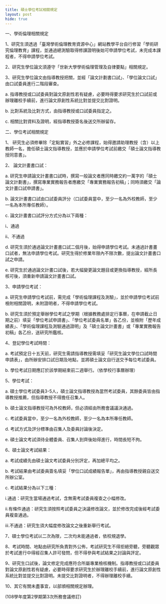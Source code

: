 ```yaml
---
title: 碩士學位考試相關規定
layout: post
hide: true
---
```


一、學術倫理相關規定

1、研究生須透過「臺灣學術倫理教育資源中心」網站教學平台自行修習「學術研究倫理教育」課程，並通過總測驗取得修課證明後始可申請學位考試，未完成本課程者，不得申請學位考試。

2、研究生學位論文須遵守「世新大學學術倫理管理及自律要點」相關規定。

3、研究生學位論文由指導教授把關，並經「論文計劃書口試」、「學位論文口試」由口試委員進行二階段審查。

a. 指導教授或口試委員對論文原創性若有疑慮，必要時得要求研究生於口試前或辦理離校手續前，進行論文原創性系統比對並提交比對證明。

b. 比對系統及比對方式，由指導教授或口試委員指定之。

c. 相關比對資料及證明，經指導教授簽名後送交所辦留存。


二、學位考試相關規定

1、	研究生必須修畢除「定點實習」外之必修課程，始得邀請助理教授（含）以上教師一名，擔任碩士論文指導教授，並應於申請學位考試前繳交「碩士論文指導教授同意書」。

2、	論文計畫書口試：

a. 研究生申請論文計畫書口試時，撰寫一般論文者應同時繳交約一萬字的「碩士論文計劃書」，撰寫專業實務報告者應繳交「專業實務報告初稿」；同時須繳交「論文計畫口試申請書」。

b. 論文計畫書口試由口試委員評分（口試委員當中，至少一名為外校教師，至少一名為本所專任教師）。

c. 論文計畫書口試評分方式分為以下兩種：

i、通過

ii、不通過

d. 研究生須於通過論文計畫書口試二個月後，始得申請學位考試。未通過計書畫口試者，無法申請學位考試。研究生得於修業年限內不限次數，提出論文計畫書口試之申請。

e. 研究生於通過論文計畫口試後，若大幅變更論文題目或更換指導教授，經所長核可後，須重新申請論文計畫書口試。

3、申請學位考試：

a. 研究生申請學位考試前，需完成「學術倫理課程及測驗」，並於申請學位考試前檢附相關證明，未附證明者，不得申請學位考試。

b. 研究生須於預定舉辦學位考試之學期（根據教務處排定行事曆，在申請截止日期之前）填妥「學位考試申請書」、「學位考試委員名單」各乙份，並檢附「歷年成績表」、「學術倫理課程及測驗通過證明」及「碩士論文計畫書」或「專業實務報告初稿」各乙份，送研究所鑑核。

4、登記學位考試時間：

a. 考試預定日十五天前，研究生需請指導教授需填妥「研究生論文學位口試時間申請表」，由所辦安排口試日期及地點，並將碩士論文自行送交予每位考試委員。

b. 學位考試日期應訂於該學期結束前二週舉行。（依學校行事曆辦理）

5、學位考試：

a. 碩士學位考試委員3-5人，碩士論文指導教授為當然考試委員，其餘委員皆由指導教授推薦，但指導教授不得擔任召集人。

b. 碩士論文指導教授可為外校教師，但必須經由所務會議議決通過。

c. 考試委員當中，至少一名為外校教師，至少一名為本所專任教師。

d. 考試方式及評分標準由召集人及委員討論後決定。

e. 碩士論文考試須待全體委員、召集人到齊後始得進行，時間長短不拘。

6、碩士論文考試結果：

a. 考試成績先由碩士論文考試委員分別評定，再加總平均之。

b. 考試結果由考試委員簽名填妥「學位口試成績報告單」，再由指導教授親自送交所辦公室。

c. 考試結果分為以下三種：

i.通過：研究生當場通過考試，含無需考試委員複查之小幅修改。

ii.有條件通過：研究生須按照考試委員之決議修改論文，並於修改完成後經考試委員複查通過。

iii.不通過：研究生須大幅度修改論文之後重新舉行考試。

7、碩士學位考試以二次為限，二次均未能通過者，依校規退學。

8、考試時間、地點由研究所負責對外公佈，考試研究生不得拒絕旁聽，旁聽觀眾於考試進行中得經召集人許可發問，但不得參與考試結果之討論與評定。

9、研究生口試後，論文修定完成應符合所屬專業檢核機制。指導教授或口試委員對論文原創性若有疑慮，必要時得要求研究生於辦理離校手續前，進行論文原創性系統比對並提交比對證明。未提交比對證明者，不得辦理離校手續。

10、其它有關未盡事宜，以部頒相關規定辦理。

(108學年度第2學期第3次所務會議修訂)
